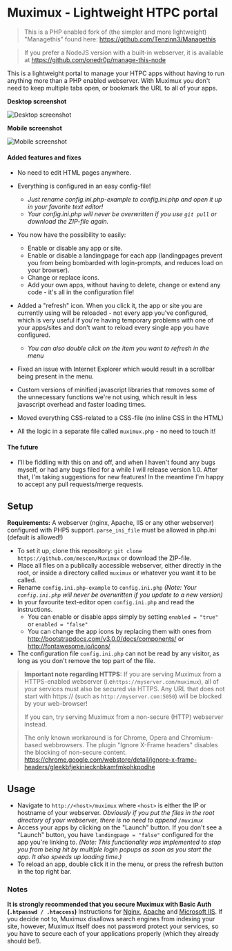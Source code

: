 # Muximux - Lightweight HTPC portal

>This is a PHP enabled fork of (the simpler and more lightweight) "Managethis" found here:
> https://github.com/Tenzinn3/Managethis


> If you prefer a NodeJS version with a built-in webserver, it is available at https://github.com/onedr0p/manage-this-node

This is a lightweight portal to manage your HTPC apps without having to run anything more than a PHP enabled webserver.
With Muximux you don't need to keep multiple tabs open, or bookmark the URL to all of your apps.

**Desktop screenshot**

![Desktop screenshot](http://i.imgur.com/VguPTzR.jpg)

**Mobile screenshot**

![Mobile screenshot](https://i.imgur.com/a4N3TLx.jpg)

#### Added features and fixes
* No need to edit HTML pages anywhere.
* Everything is configured in an easy config-file!
  * *Just rename config.ini.php-example to config.ini.php and open it up in your favorite text editor!*
  * *Your config.ini.php will never be overwritten if you use ``git pull`` or download the ZIP-file again.*

* You now have the possibility to easily:
  * Enable or disable any app or site.
  * Enable or disable a landingpage for each app (landingpages prevent you from being bombarded with login-prompts, and reduces load on your browser).
  * Change or replace icons.
  * Add your own apps, without having to delete, change or extend any code - it's all in the configuration file!

* Added a "refresh" icon. When you click it, the app or site you are currently using will be reloaded - not every app you've configured, which is very useful if you're having temporary problems with one of your apps/sites and don't want to reload every single app you have configured.
  * *You can also double click on the item you want to refresh in the menu*

* Fixed an issue with Internet Explorer which would result in a scrollbar being present in the menu.
* Custom versions of minified javascript libraries that removes some of the unnecessary functions we're not using, which result in less javascript overhead and faster loading times.

* Moved everything CSS-related to a CSS-file (no inline CSS in the HTML)

* All the logic in a separate file called ``muximux.php`` - no need to touch it!

#### The future
* I'll be fiddling with this on and off, and when I haven't found any bugs myself, or had any bugs filed for a while I will release version 1.0. After that, I'm taking suggestions for new features! In the meantime I'm happy to accept any pull requests/merge requests.



## Setup
**Requirements:** A webserver (nginx, Apache, IIS or any other webserver) configured with PHP5 support.
`` parse_ini_file `` must be allowed in php.ini (default is allowed!)
- To set it up, clone this repository:
`` git clone https://github.com/mescon/Muximux `` or download the ZIP-file.
- Place all files on a publically accessible webserver, either directly in the root, or inside a directory called ``muximux`` or whatever you want it to be called.
- Rename ``config.ini.php-example`` to ``config.ini.php`` *(Note: Your ``config.ini.php`` will never be overwritten if you update to a new version)*
- In your favourite text-editor open ``config.ini.php`` and read the instructions.
  - You can enable or disable apps simply by setting ``enabled = "true"`` or ``enabled = "false"``
  - You can change the app icons by replacing them with ones from http://bootstrapdocs.com/v3.0.0/docs/components/ or http://fontawesome.io/icons/
- The configuration file ``config.ini.php`` can not be read by any visitor, as long as you don't remove the top part of the file.

 > **Important note regarding HTTPS:**
 > If you are serving Muximux from a HTTPS-enabled webserver (i.e``https://myserver.com/muximux``), all of your services must also be secured via HTTPS.
 > Any URL that does not start with https:// (such as ``http://myserver.com:5050``) will be blocked by your web-browser!
 >
 > If you can, try serving Muximux from a non-secure (HTTP) webserver instead.
 >
 > The only known workaround is for Chrome, Opera and Chromium-based webbrowsers.
 > The plugin "Ignore X-Frame headers" disables the blocking of non-secure content.
 > https://chrome.google.com/webstore/detail/ignore-x-frame-headers/gleekbfjekiniecknbkamfmkohkpodhe

## Usage
- Navigate to ``http://<host>/muximux`` where ``<host>`` is either the IP or hostname of your webserver. *Obviously if you put the files in the root directory of your webserver, there is no need to append ``/muximux``*
- Access your apps by clicking on the "Launch" button. If you don't see a "Launch" button, you have ``landingpage = "false"`` configured for the app you're linking to. *(Note: This functionality was implemented to stop you from being hit by multiple login popups as soon as you start the app. It also speeds up loading time.)*
- To reload an app, double click it in the menu, or press the refresh button in the top right bar.

### Notes
**It is strongly recommended that you secure Muximux with Basic Auth (``.htpasswd / .htaccess``)**
Instructions for [Nginx](https://www.digitalocean.com/community/tutorials/how-to-set-up-password-authentication-with-nginx-on-ubuntu-14-04), [Apache](https://www.digitalocean.com/community/tutorials/how-to-set-up-password-authentication-with-apache-on-ubuntu-14-04) and [Microsoft IIS](http://serverfault.com/a/272292).
If you decide not to, Muximux disallows search engines from indexing your site, however, Muximux itself does not password protect your services, so you have to secure each of your applications properly (which they already should be!).
